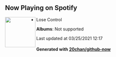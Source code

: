## Now Playing on Spotify

[<img align="left" width="100" src="https://i.scdn.co/image/ab67616d0000b273b7654c3200adac6a101db0ab">](https://open.spotify.com/album/7p7QkA2uAymfgGkyhuNa7J)

 - Lose Control

**Albums**: Not supported

Last updated at 03/25/2021 12:17

#### Generated with [20chan/github-now](https://github.com/20chan/github-now)


<!--
**20chan/20chan** is a ✨ _special_ ✨ repository because its `README.md` (this file) appears on your GitHub profile.

Here are some ideas to get you started:

- 🔭 I’m currently working on ...
- 🌱 I’m currently learning ...
- 👯 I’m looking to collaborate on ...
- 🤔 I’m looking for help with ...
- 💬 Ask me about ...
- 📫 How to reach me: ...
- 😄 Pronouns: ...
- ⚡ Fun fact: ...
-->
